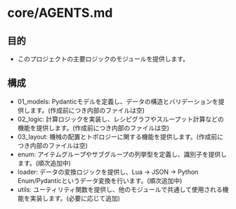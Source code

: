 # core/AGENTS.md

## 目的
* このプロジェクトの主要ロジックのモジュールを提供します。

## 構成
* 01_models: Pydanticモデルを定義し、データの構造とバリデーションを提供します。(作成前につき内部のファイルは空)
* 02_logic: 計算ロジックを実装し、レシピグラフやスループット計算などの機能を提供します。(作成前につき内部のファイルは空)
* 03_layout: 機械の配置とトポロジーに関する機能を提供します。(作成前につき内部のファイルは空)
* enum: アイテムグループやサブグループの列挙型を定義し、識別子を提供します。(順次追加中)
* loader: データの変換ロジックを提供し、Lua -> JSON -> Python Enum/Pydanticというデータ変換を行います。(順次追加中)
* utils: ユーティリティ関数を提供し、他のモジュールで共通して使用される機能を実装します。(必要に応じて追加)
